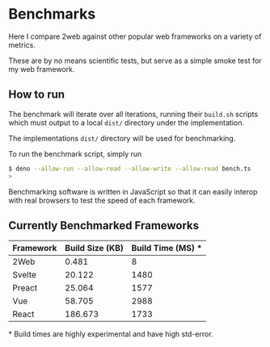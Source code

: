 # Benchmarks

Here I compare 2web against other popular web frameworks on a variety of
metrics.

These are by no means scientific tests, but serve as a simple smoke test for my
web framework.

## How to run

The benchmark will iterate over all iterations, running their `build.sh`
scripts which must output to a local `dist/` directory under the implementation.

The implementations `dist/` directory will be used for benchmarking.

To run the benchmark script, simply run

```sh
$ deno --allow-run --allow-read --allow-write --allow-read bench.ts
>
```

Benchmarking software is written in JavaScript so that it can easily interop
with real browsers to test the speed of each framework.

## Currently Benchmarked Frameworks

| Framework | Build Size (KB) | Build Time (MS) \* |
| --------- | --------------- | ------------------ |
| 2Web      | 0.481           | 8                  |
| Svelte    | 20.122          | 1480               |
| Preact    | 25.064          | 1577               |
| Vue       | 58.705          | 2988               |
| React     | 186.673         | 1733               |

\* Build times are highly experimental and have high std-error.
